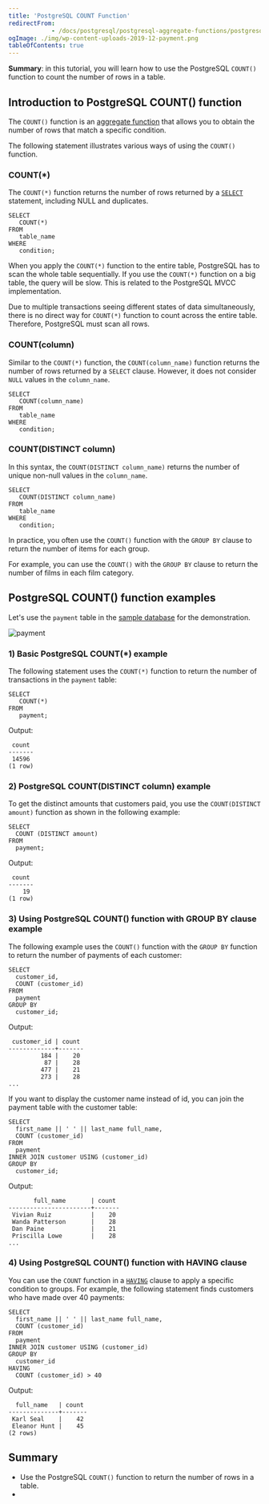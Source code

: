 ```yaml
---
title: 'PostgreSQL COUNT Function'
redirectFrom: 
            - /docs/postgresql/postgresql-aggregate-functions/postgresql-count-function/
ogImage: ./img/wp-content-uploads-2019-12-payment.png
tableOfContents: true
---
```


**Summary**: in this tutorial, you will learn how to use the PostgreSQL `COUNT()` function to count the number of rows in a table.



## Introduction to PostgreSQL COUNT() function



The `COUNT()` function is an [aggregate function](https://www.postgresqltutorial.com/postgresql-aggregate-functions/) that allows you to obtain the number of rows that match a specific condition.



The following statement illustrates various ways of using the `COUNT()` function.



### COUNT(\*)



The `COUNT(*)` function returns the number of rows returned by a [`SELECT`](/docs/postgresql/postgresql-select) statement, including NULL and duplicates.



```
SELECT
   COUNT(*)
FROM
   table_name
WHERE
   condition;
```



When you apply the `COUNT(*)` function to the entire table, PostgreSQL has to scan the whole table sequentially. If you use the `COUNT(*)` function on a big table, the query will be slow. This is related to the PostgreSQL MVCC implementation.



Due to multiple transactions seeing different states of data simultaneously, there is no direct way for `COUNT(*)` function to count across the entire table. Therefore, PostgreSQL must scan all rows.



### COUNT(column)



Similar to the `COUNT(*)` function, the `COUNT(column_name)` function returns the number of rows returned by a `SELECT` clause. However, it does not consider `NULL` values in the `column_name`.



```
SELECT
   COUNT(column_name)
FROM
   table_name
WHERE
   condition;
```



### COUNT(DISTINCT column)



In this syntax, the `COUNT(DISTINCT column_name)` returns the number of unique non-null values in the `column_name`.



```
SELECT
   COUNT(DISTINCT column_name)
FROM
   table_name
WHERE
   condition;
```



In practice, you often use the `COUNT()` function with the `GROUP BY` clause to return the number of items for each group.



For example, you can use the `COUNT()` with the `GROUP BY` clause to return the number of films in each film category.



## PostgreSQL COUNT() function examples



Let's use the `payment` table in the [sample database](https://www.postgresqltutorial.com/postgresql-getting-started/postgresql-sample-database/) for the demonstration.



![payment](./img/wp-content-uploads-2019-12-payment.png)



### 1) Basic PostgreSQL COUNT(\*) example



The following statement uses the `COUNT(*)` function to return the number of transactions in the `payment` table:



```
SELECT
   COUNT(*)
FROM
   payment;
```



Output:



```
 count
-------
 14596
(1 row)
```



### 2) PostgreSQL COUNT(DISTINCT column) example



To get the distinct amounts that customers paid, you use the `COUNT(DISTINCT amount)` function as shown in the following example:



```
SELECT
  COUNT (DISTINCT amount)
FROM
  payment;
```



Output:



```
 count
-------
    19
(1 row)
```



### 3) Using PostgreSQL COUNT() function with GROUP BY clause example



The following example uses the `COUNT()` function with the `GROUP BY` function to return the number of payments of each customer:



```
SELECT
  customer_id,
  COUNT (customer_id)
FROM
  payment
GROUP BY
  customer_id;
```



Output:



```
 customer_id | count
-------------+-------
         184 |    20
          87 |    28
         477 |    21
         273 |    28
...
```



If you want to display the customer name instead of id, you can join the payment table with the customer table:



```
SELECT
  first_name || ' ' || last_name full_name,
  COUNT (customer_id)
FROM
  payment
INNER JOIN customer USING (customer_id)
GROUP BY
  customer_id;
```



Output:



```
       full_name       | count
-----------------------+-------
 Vivian Ruiz           |    20
 Wanda Patterson       |    28
 Dan Paine             |    21
 Priscilla Lowe        |    28
...
```



### 4) Using PostgreSQL COUNT() function with HAVING clause



You can use the `COUNT` function in a [`HAVING`](/docs/postgresql/postgresql-having) clause to apply a specific condition to groups. For example, the following statement finds customers who have made over 40 payments:



```
SELECT
  first_name || ' ' || last_name full_name,
  COUNT (customer_id)
FROM
  payment
INNER JOIN customer USING (customer_id)
GROUP BY
  customer_id
HAVING
  COUNT (customer_id) > 40
```



Output:



```
  full_name   | count
--------------+-------
 Karl Seal    |    42
 Eleanor Hunt |    45
(2 rows)
```



## Summary



- Use the PostgreSQL `COUNT()` function to return the number of rows in a table.
- 
